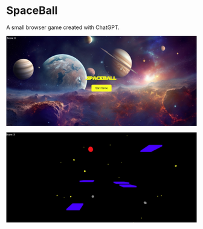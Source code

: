 # SpaceBall

A small browser game created with ChatGPT.

![SpaceBall Splashscreen](screenshot_1.jpg)

![SpaceBall](screenshot_2.jpg)
